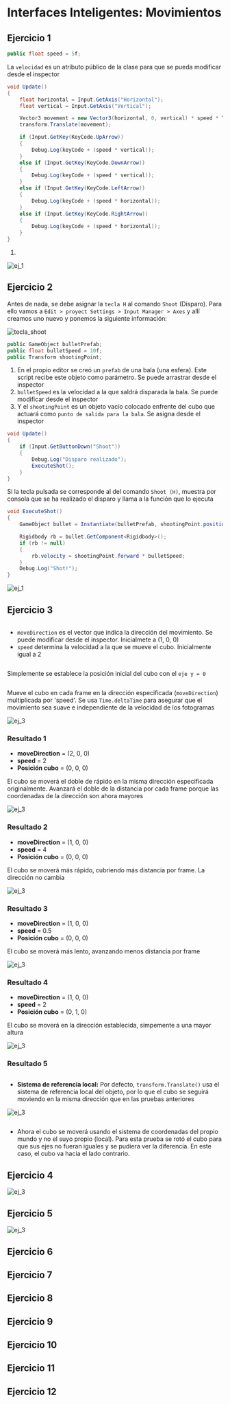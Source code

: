 # Interfaces Inteligentes: Movimientos
## Ejercicio 1
```cs
public float speed = 5f;
```
La `velocidad` es un atributo público de la clase para que se pueda modificar desde el inspector

```cs
void Update()
{
    float horizontal = Input.GetAxis("Horizontal");
    float vertical = Input.GetAxis("Vertical");

    Vector3 movement = new Vector3(horizontal, 0, vertical) * speed * Time.deltaTime;
    transform.Translate(movement);

    if (Input.GetKey(KeyCode.UpArrow))
    {
        Debug.Log(keyCode + (speed * vertical));
    }
    else if (Input.GetKey(KeyCode.DownArrow))
    {
        Debug.Log(keyCode + (speed * vertical));
    }
    else if (Input.GetKey(KeyCode.LeftArrow))
    {
        Debug.Log(keyCode + (speed * horizontal));
    }
    else if (Input.GetKey(KeyCode.RightArrow))
    {
        Debug.Log(keyCode + (speed * horizontal));
    }
}
```
1. 

![ej_1](docs/p03_001.gif)
## Ejercicio 2
Antes de nada, se debe asignar la `tecla H` al comando `Shoot` (Disparo). Para ello vamos a `Edit > proyect Settings > Input Manager > Axes` y allí creamos uno nuevo y ponemos la siguiente información:

![tecla_shoot](docs/shoot.PNG)

```cs
public GameObject bulletPrefab;
public float bulletSpeed = 10f;
public Transform shootingPoint;
```
1. En el propio editor se creó un `prefab` de una bala (una esfera). Este script recibe este objeto como parámetro. Se puede arrastrar desde el inspector
2. `bulletSpeed` es la velocidad a la que saldrá disparada la bala. Se puede modificar desde el inspector
3. Y el `shootingPoint` es un objeto vacío colocado enfrente del cubo que actuará como `punto de salida para la bala`. Se asigna desde el inspector

```cs
void Update()
{
    if (Input.GetButtonDown("Shoot"))
    {
        Debug.Log("Disparo realizado");
        ExecuteShot();
    }
}
```
Si la tecla pulsada se corresponde al del comando `Shoot (H)`, muestra por consola que se ha realizado el disparo y llama a la función que lo ejecuta

```cs
void ExecuteShot()
{
    GameObject bullet = Instantiate(bulletPrefab, shootingPoint.position, shootingPoint.rotation);

    Rigidbody rb = bullet.GetComponent<Rigidbody>();
    if (rb != null)
    {
        rb.velocity = shootingPoint.forward * bulletSpeed;
    }
    Debug.Log("Shot!");
}
```

![ej_1](docs/p03_002.gif)
## Ejercicio 3
```cs
```
- `moveDirection` es el vector que indica la dirección del movimiento. Se puede modificar desde el inspector. Inicialmete a (1, 0, 0)
- `speed` determina la velocidad a la que se mueve el cubo. Inicialmente igual a 2

```cs
```
Simplemente se establece la posición inicial del cubo con el `eje y = 0`

```cs
```
Mueve el cubo en cada frame en la dirección especificada (`moveDirection`) multiplicada por 'speed'. Se usa `Time.deltaTime` para asegurar que el movimiento sea suave e independiente de la velocidad de los fotogramas

![ej_3](docs/p03_3_001.gif)

### Resultado 1
- **moveDirection** = (2, 0, 0)
- **speed** = 2
- **Posición cubo** = (0, 0, 0)

El cubo se moverá el doble de rápido en la misma dirección especificada originalmente. Avanzará el doble de la distancia por cada frame porque las coordenadas de la dirección son ahora mayores

![ej_3](docs/p03_3_002.gif)

### Resultado 2
- **moveDirection** = (1, 0, 0)
- **speed** = 4
- **Posición cubo** = (0, 0, 0)

El cubo se moverá más rápido, cubriendo más distancia por frame. La dirección no cambia

![ej_3](docs/p03_3_003.gif)

### Resultado 3
- **moveDirection** = (1, 0, 0)
- **speed** = 0.5
- **Posición cubo** = (0, 0, 0)

El cubo se moverá más lento, avanzando menos distancia por frame

![ej_3](docs/p03_3_004.gif)

### Resultado 4
- **moveDirection** = (1, 0, 0)
- **speed** = 2
- **Posición cubo** = (0, 1, 0)

El cubo se moverá en la dirección establecida, simpemente a una mayor altura

![ej_3](docs/p03_3_005.gif)

### Resultado 5
```cs
```
- **Sistema de referencia local:** Por defecto, `transform.Translate()` usa el sistema de referencia local del objeto, por lo que el cubo se seguirá moviendo en la misma dirección que en las pruebas anteriores

![ej_3](docs/p03_3_006.gif)

```cs
```
- Ahora el cubo se moverá usando el sistema de coordenadas del propio mundo y no el suyo propio (local). Para esta prueba se rotó el cubo para que sus ejes no fueran iguales y se pudiera ver la diferencia. En este caso, el cubo va hacia el lado contrario.
## Ejercicio 4

![ej_3](docs/p03_005.gif)
## Ejercicio 5
![ej_3](docs/p03_004.gif)
## Ejercicio 6
## Ejercicio 7
## Ejercicio 8
## Ejercicio 9
## Ejercicio 10
## Ejercicio 11
## Ejercicio 12

